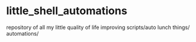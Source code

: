 # little_shell_automations

repository of all my little quality of life improving scripts/auto lunch things/ automations/

